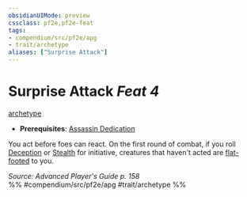 ```yaml
---
obsidianUIMode: preview
cssclass: pf2e,pf2e-feat
tags:
- compendium/src/pf2e/apg
- trait/archetype
aliases: ["Surprise Attack"]
---
```

# Surprise Attack  *Feat 4*  
[archetype](../../rules/traits/archetype.md)  

- **Prerequisites**: [Assassin Dedication](assassin-dedication-apg.md)

You act before foes can react. On the first round of combat, if you roll [Deception](../skills.md#Deception) or [Stealth](../skills.md#Stealth) for initiative, creatures that haven't acted are [flat-footed](../../rules/conditions.md#Flat-footed) to you.

*Source: Advanced Player's Guide p. 158*  
%% #compendium/src/pf2e/apg #trait/archetype %%